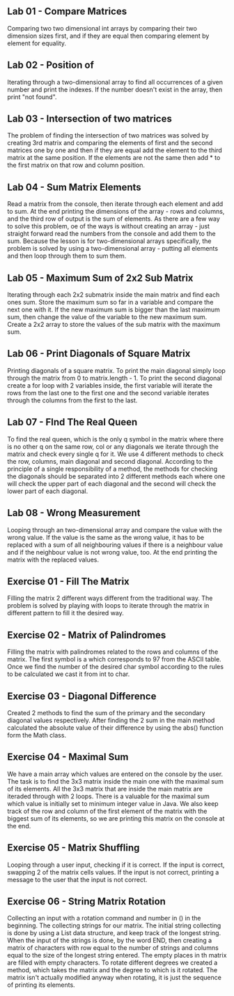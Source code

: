 Lab 01 - Compare Matrices
-

Comparing two two dimensional int arrays by comparing their two dimension sizes first, and if they are equal then
comparing element by element for equality. 

Lab 02 - Position of
-

Iterating through a two-dimensional array to find all occurrences of a given number and print the indexes. If the number
doesn't exist in the array, then print "not found".

Lab 03 - Intersection of two matrices
- 

The problem of finding the intersection of two matrices was solved by creating 3rd matrix and comparing the elements of
first and the second matrices one by one and then if they are equal add the element to the third matrix at the same
position. If the elements are not the same then add * to the first matrix on that row and column position.

Lab 04 - Sum Matrix Elements
-

Read a matrix from the console, then iterate through each element and add to sum. At the end printing the dimensions of
the array - rows and columns, and the third row of output is the sum of elements. As there are a few way to solve this 
problem, oe of the ways is without creating an array - just straight forward read the numbers from the console and add 
them to the sum. Because the lesson is for two-dimensional arrays specifically, the problem is solved by using a
two-dimensional array - putting all elements and then loop through them to sum them.

Lab 05 - Maximum Sum of 2x2 Sub Matrix
-

Iterating through each 2x2 submatrix inside the main matrix and find each ones sum. Store the maximum sum so far in a
variable and compare the next one with it. If the new maximum sum is bigger than the last maximum sum, then change the
value of the variable to the new maximum sum. Create a 2x2 array to store the values of the sub matrix with the maximum
sum.

Lab 06 - Print Diagonals of Square Matrix
-

Printing diagonals of a square matrix. To print the main diagonal simply loop through the matrix from 0 to matrix.length - 1.
To print the second diagonal create a for loop with 2 variables inside, the first variable will iterate the rows from the last
one to the first one and the second variable iterates through the columns from the first to the last. 

Lab 07 - FInd The Real Queen
-

To find the real queen, which is the only q symbol in the matrix where there is no other q on the same row, col or any diagonals
we iterate through the matrix and check every single q for it. We use 4 different methods to check the row, columns,
main diagonal and second diagonal. According to the principle of a single responsibility of a method, the methods for
checking the diagonals should be separated into 2 different methods each where one will check the upper part of each diagonal
and the second will check the lower part of each diagonal. 

Lab 08 - Wrong Measurement
-

Looping through an two-dimensional array and compare the value with the wrong value. If the value is the same as the
wrong value, it has to be replaced with a sum of all neighbouring values if there is a neighbour value and if the 
neighbour value is not wrong value, too. At the end printing the matrix with the replaced values.

Exercise 01 - Fill The Matrix
-

Filling the matrix 2 different ways different from the traditional way. The problem is solved by playing with loops to 
iterate through the matrix in different pattern to fill it the desired way. 

Exercise 02 - Matrix of Palindromes
-

Filling the matrix with palindromes related to the rows and columns of the matrix. The first symbol is a which 
corresponds to 97 from the ASCII table. Once we find the number of the desired char symbol according to the rules to be 
calculated we cast it from int to char. 

Exercise 03 - Diagonal Difference
- 

Created 2 methods to find the sum of the primary and the secondary diagonal values respectively. After finding the 2 
sum in the main method calculated the absolute value of their difference by using the abs() function form the Math class.

Exercise 04 - Maximal Sum
-

We have a main array which values are entered on the console by the user. The task is to find the 3x3 matrix inside the 
main one with the maximal sum of its elements. All the 3x3 matrix that are inside the main matrix are iteraded through 
with 2 loops. There is a valuable for the maximal sum which value is initially set to minimum integer value in Java. We 
also keep track of the row and column of the first element of the matrix with the biggest sum of its elements, so we are
 printing this matrix on the console at the end.

Exercise 05 - Matrix Shuffling
-

Looping through a user input, checking if it is correct. If the input is correct, swapping 2 of the matrix cells values. 
If the input is not correct, printing a message to the user that the input is not correct.

Exercise 06 - String Matrix Rotation
-

Collecting an input with a rotation command and number in () in the beginning. The collecting strings for our matrix. 
The initial string collecting is done by using a List data structure, and keep track of the longest string. When the input 
of the strings is done, by the word END, then creating a matrix of characters with row equal to the number of strings 
and columns equal to the size of the longest string entered. The empty places in th matrix are filled with empty characters. 
To rotate different degrees we created a method, which takes the matrix and the degree to which is it rotated. The matrix 
isn't actually modified anyway when rotating, it is just the sequence of printing its elements.
